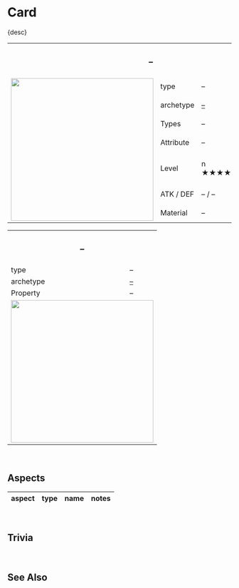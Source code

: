 # Card

{desc}

<table>
  <tr>
    <th colspan="3"> <h3> – </h3> </th>
  </tr>
  <tr>
    <td rowspan="8"> <img src="../../../../.assets/cards/–/–.png" width="320px"> </td>
  </tr>
  <tr>
    <td> type </td>
    <td> – </td>
  </tr>
  <tr>
    <td> archetype </td>
    <td> <a href="../../../archetypes/–.md">–</a> </td>
  </tr>
  <tr>
    <td> Types </td>
    <td> – </td>
  </tr>
  <tr>
    <td> Attribute </td>
    <td> – </td>
  </tr>
  <tr>
    <td> Level </td>
    <td> n ★★★★★★★★★★★★ </td>
  </tr>
  <tr>
    <td> ATK / DEF </td>
    <td> – / – </td>
  </tr>
  <tr>
    <td> Material </td>
    <td> – </td>
  </tr>
</table>

<table>
  <tr>
    <th colspan="2"> <h3> – </h3> </th>
  </tr>
  <tr>
    <td> type </td>
    <td> – </td>
  </tr>
  <tr>
    <td> archetype </td>
    <td> <a href="../../../archetypes/–.md">–</a> </td>
  </tr>
  <tr>
    <td> Property </td>
    <td> – </td>
  </tr>
  <tr>
    <td colspan="2"> <img src="../../../.assets/cards/–/–.png" width="320px"> </td>
  </tr>
</table>


<br>


## Aspects

| aspect | type | name | notes |
| :----- | :--- | :--- | :---- |


<br>


## Trivia


<br>


## See Also
